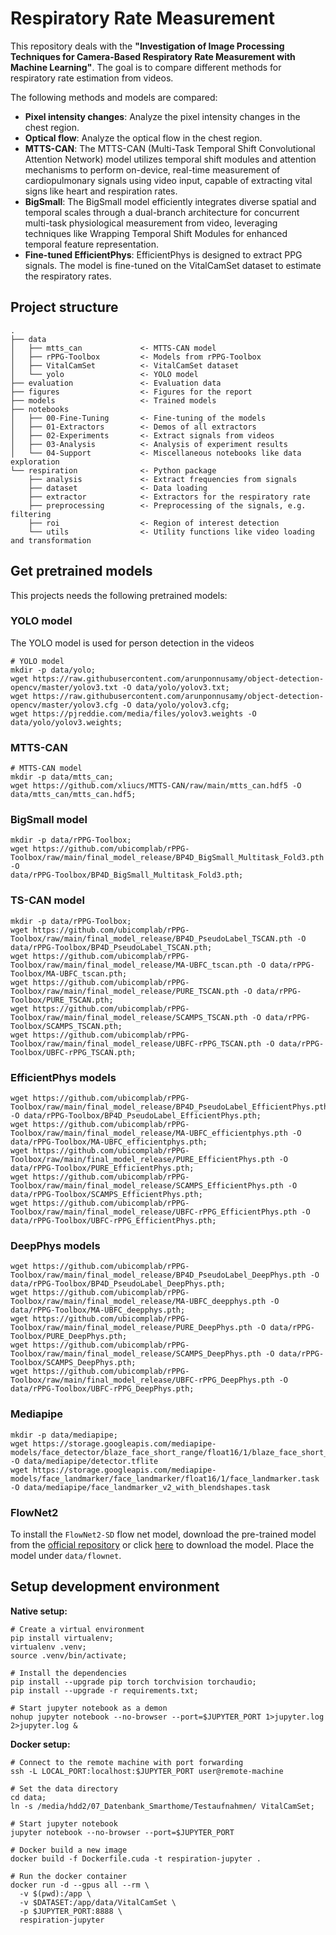 # Respiratory Rate Measurement

This repository deals with the **"Investigation of Image Processing Techniques for Camera-Based Respiratory Rate
Measurement with Machine Learning"**. The goal is to compare different methods for respiratory rate estimation from
videos.

The following methods and models are compared:

* **Pixel intensity changes**: Analyze the pixel intensity changes in the chest region.
* **Optical flow**: Analyze the optical flow in the chest region.
* **MTTS-CAN**: The MTTS-CAN (Multi-Task Temporal Shift Convolutional Attention Network) model utilizes temporal shift
  modules and attention mechanisms to perform on-device, real-time measurement of cardiopulmonary signals using video
  input, capable of extracting vital signs like heart and respiration rates.
* **BigSmall**: The BigSmall model efficiently integrates diverse spatial and temporal scales through a dual-branch
  architecture for concurrent multi-task physiological measurement from video, leveraging techniques like Wrapping
  Temporal Shift Modules for enhanced temporal feature representation.
* **Fine-tuned EfficientPhys**: EfficientPhys is designed to extract PPG signals. The model is fine-tuned on the
  VitalCamSet dataset to estimate the respiratory rates.

## Project structure

```
.
├── data
│   ├── mtts_can             <- MTTS-CAN model
│   ├── rPPG-Toolbox         <- Models from rPPG-Toolbox
│   ├── VitalCamSet          <- VitalCamSet dataset
│   └── yolo                 <- YOLO model
├── evaluation               <- Evaluation data
├── figures                  <- Figures for the report
├── models                   <- Trained models
├── notebooks
│   ├── 00-Fine-Tuning       <- Fine-tuning of the models
│   ├── 01-Extractors        <- Demos of all extractors
│   ├── 02-Experiments       <- Extract signals from videos
│   ├── 03-Analysis          <- Analysis of experiment results
│   └── 04-Support           <- Miscellaneous notebooks like data exploration
└── respiration              <- Python package
    ├── analysis             <- Extract frequencies from signals
    ├── dataset              <- Data loading
    ├── extractor            <- Extractors for the respiratory rate
    ├── preprocessing        <- Preprocessing of the signals, e.g. filtering
    ├── roi                  <- Region of interest detection
    └── utils                <- Utility functions like video loading and transformation
```

## Get pretrained models

This projects needs the following pretrained models:

### YOLO model

The YOLO model is used for person detection in the videos

```shell
# YOLO model
mkdir -p data/yolo;
wget https://raw.githubusercontent.com/arunponnusamy/object-detection-opencv/master/yolov3.txt -O data/yolo/yolov3.txt;
wget https://raw.githubusercontent.com/arunponnusamy/object-detection-opencv/master/yolov3.cfg -O data/yolo/yolov3.cfg;
wget https://pjreddie.com/media/files/yolov3.weights -O data/yolo/yolov3.weights;
```

### MTTS-CAN

```shell
# MTTS-CAN model
mkdir -p data/mtts_can;
wget https://github.com/xliucs/MTTS-CAN/raw/main/mtts_can.hdf5 -O data/mtts_can/mtts_can.hdf5;
```

### BigSmall model

```shell
mkdir -p data/rPPG-Toolbox;
wget https://github.com/ubicomplab/rPPG-Toolbox/raw/main/final_model_release/BP4D_BigSmall_Multitask_Fold3.pth -O
data/rPPG-Toolbox/BP4D_BigSmall_Multitask_Fold3.pth;
```

### TS-CAN model

```shell
mkdir -p data/rPPG-Toolbox;
wget https://github.com/ubicomplab/rPPG-Toolbox/raw/main/final_model_release/BP4D_PseudoLabel_TSCAN.pth -O data/rPPG-Toolbox/BP4D_PseudoLabel_TSCAN.pth;
wget https://github.com/ubicomplab/rPPG-Toolbox/raw/main/final_model_release/MA-UBFC_tscan.pth -O data/rPPG-Toolbox/MA-UBFC_tscan.pth;
wget https://github.com/ubicomplab/rPPG-Toolbox/raw/main/final_model_release/PURE_TSCAN.pth -O data/rPPG-Toolbox/PURE_TSCAN.pth;
wget https://github.com/ubicomplab/rPPG-Toolbox/raw/main/final_model_release/SCAMPS_TSCAN.pth -O data/rPPG-Toolbox/SCAMPS_TSCAN.pth;
wget https://github.com/ubicomplab/rPPG-Toolbox/raw/main/final_model_release/UBFC-rPPG_TSCAN.pth -O data/rPPG-Toolbox/UBFC-rPPG_TSCAN.pth;
```

### EfficientPhys models

```shell
wget https://github.com/ubicomplab/rPPG-Toolbox/raw/main/final_model_release/BP4D_PseudoLabel_EfficientPhys.pth -O data/rPPG-Toolbox/BP4D_PseudoLabel_EfficientPhys.pth;
wget https://github.com/ubicomplab/rPPG-Toolbox/raw/main/final_model_release/MA-UBFC_efficientphys.pth -O data/rPPG-Toolbox/MA-UBFC_efficientphys.pth;
wget https://github.com/ubicomplab/rPPG-Toolbox/raw/main/final_model_release/PURE_EfficientPhys.pth -O data/rPPG-Toolbox/PURE_EfficientPhys.pth;
wget https://github.com/ubicomplab/rPPG-Toolbox/raw/main/final_model_release/SCAMPS_EfficientPhys.pth -O data/rPPG-Toolbox/SCAMPS_EfficientPhys.pth;
wget https://github.com/ubicomplab/rPPG-Toolbox/raw/main/final_model_release/UBFC-rPPG_EfficientPhys.pth -O data/rPPG-Toolbox/UBFC-rPPG_EfficientPhys.pth;
```

### DeepPhys models

```shell
wget https://github.com/ubicomplab/rPPG-Toolbox/raw/main/final_model_release/BP4D_PseudoLabel_DeepPhys.pth -O data/rPPG-Toolbox/BP4D_PseudoLabel_DeepPhys.pth;
wget https://github.com/ubicomplab/rPPG-Toolbox/raw/main/final_model_release/MA-UBFC_deepphys.pth -O data/rPPG-Toolbox/MA-UBFC_deepphys.pth;
wget https://github.com/ubicomplab/rPPG-Toolbox/raw/main/final_model_release/PURE_DeepPhys.pth -O data/rPPG-Toolbox/PURE_DeepPhys.pth;
wget https://github.com/ubicomplab/rPPG-Toolbox/raw/main/final_model_release/SCAMPS_DeepPhys.pth -O data/rPPG-Toolbox/SCAMPS_DeepPhys.pth;
wget https://github.com/ubicomplab/rPPG-Toolbox/raw/main/final_model_release/UBFC-rPPG_DeepPhys.pth -O data/rPPG-Toolbox/UBFC-rPPG_DeepPhys.pth;
```

### Mediapipe

```shell
mkdir -p data/mediapipe;
wget https://storage.googleapis.com/mediapipe-models/face_detector/blaze_face_short_range/float16/1/blaze_face_short_range.tflite -O data/mediapipe/detector.tflite
wget https://storage.googleapis.com/mediapipe-models/face_landmarker/face_landmarker/float16/1/face_landmarker.task -O data/mediapipe/face_landmarker_v2_with_blendshapes.task
```

### FlowNet2

To install the `FlowNet2-SD` flow net model, download the pre-trained model from
the [official repository](https://github.com/NVIDIA/flownet2-pytorch) or
click [here](https://drive.google.com/file/d/1QW03eyYG_vD-dT-Mx4wopYvtPu_msTKn/view?usp=sharing) to download the model.
Place the model under `data/flownet`.

## Setup development environment

**Native setup:**

```shell
# Create a virtual environment
pip install virtualenv;
virtualenv .venv;
source .venv/bin/activate;

# Install the dependencies
pip install --upgrade pip torch torchvision torchaudio;
pip install --upgrade -r requirements.txt;

# Start jupyter notebook as a demon
nohup jupyter notebook --no-browser --port=$JUPYTER_PORT 1>jupyter.log 2>jupyter.log &
```

**Docker setup:**

```shell
# Connect to the remote machine with port forwarding
ssh -L LOCAL_PORT:localhost:$JUPYTER_PORT user@remote-machine

# Set the data directory
cd data;
ln -s /media/hdd2/07_Datenbank_Smarthome/Testaufnahmen/ VitalCamSet;

# Start jupyter notebook
jupyter notebook --no-browser --port=$JUPYTER_PORT

# Docker build a new image
docker build -f Dockerfile.cuda -t respiration-jupyter .

# Run the docker container
docker run -d --gpus all --rm \
  -v $(pwd):/app \
  -v $DATASET:/app/data/VitalCamSet \
  -p $JUPYTER_PORT:8888 \
  respiration-jupyter
```